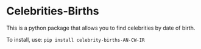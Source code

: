 # Celebrities-Births

This is a python package that allows you to find celebrities by date of birth. 

To install, use:
  ``pip install celebrity-births-AN-CW-IR``
  
